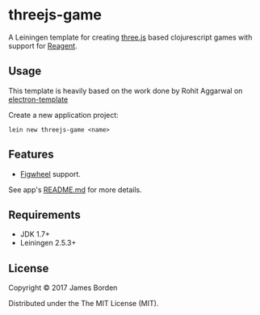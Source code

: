 # threejs-game

A Leiningen template for creating [three.js](https://github.com/mrdoob/three.js) based clojurescript games with support for [Reagent](https://reagent-project.github.io/).

## Usage

This template is heavily based on the work done by Rohit Aggarwal on [electron-template](https://github.com/ducky427/electron-template)

Create a new application project:

```
lein new threejs-game <name>
```

## Features

* [Figwheel](https://github.com/bhauman/lein-figwheel) support.

See app's [README.md](/resources/leiningen/new/electron/README.md) for more details.

## Requirements

* JDK 1.7+
* Leiningen 2.5.3+

## License

Copyright © 2017 James Borden

Distributed under the The MIT License (MIT).

